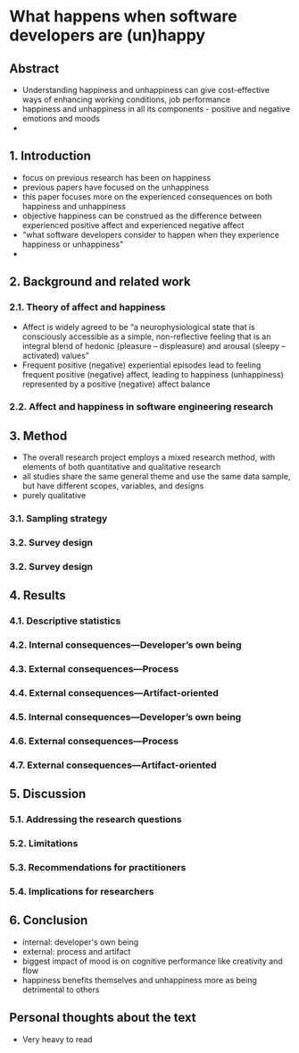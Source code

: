 # What happens when software developers are (un)happy

## Abstract

- Understanding happiness and unhappiness can give cost-effective ways of enhancing working conditions, job performance
- happiness and unhappiness in all its components - positive and negative emotions and moods
- 

## 1. Introduction

- focus on previous research has been on happiness
- previous papers have focused on the unhappiness
- this paper focuses more on the experienced consequences on both happiness and unhappiness
- objective happiness can be construed as the difference between experienced positive affect and experienced negative affect
- "what software developers consider to happen when they experience happiness or unhappiness"
- 

## 2. Background and related work

### 2.1. Theory of affect and happiness

- Affect is widely agreed to be “a neurophysiological state that is consciously accessible as a simple, non-reflective feeling that is an integral blend of hedonic (pleasure – displeasure) and arousal (sleepy – activated) values”
- Frequent positive (negative) experiential episodes lead to feeling frequent positive (negative) affect, leading to happiness (unhappiness) represented by a positive (negative) affect balance

### 2.2. Affect and happiness in software engineering research

## 3. Method

- The overall research project employs a mixed research method, with elements of both quantitative and qualitative research
- all studies share the same general theme and use the same data sample, but have different scopes, variables, and designs
- purely qualitative

### 3.1. Sampling strategy

### 3.2. Survey design

### 3.2. Survey design

## 4. Results

### 4.1. Descriptive statistics

### 4.2. Internal consequences—Developer’s own being

### 4.3. External consequences—Process

### 4.4. External consequences—Artifact-oriented

### 4.5. Internal consequences—Developer’s own being

### 4.6. External consequences—Process

### 4.7. External consequences—Artifact-oriented

## 5. Discussion

### 5.1. Addressing the research questions

### 5.2. Limitations

### 5.3. Recommendations for practitioners

### 5.4. Implications for researchers

## 6. Conclusion

- internal: developer's own being
- external: process and artifact
- biggest impact of mood is on cognitive performance like creativity and flow
- happiness benefits themselves and unhappiness more as being detrimental to others

## Personal thoughts about the text

- Very heavy to read